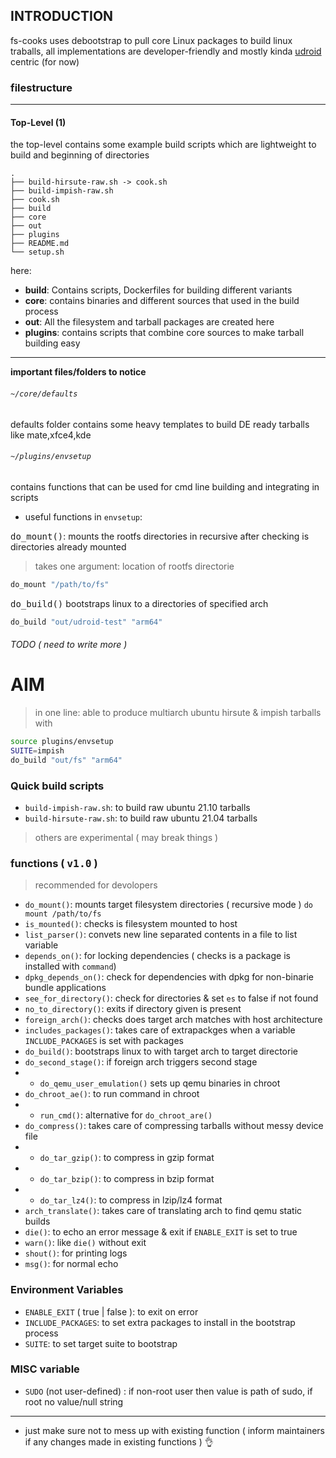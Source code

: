 ## INTRODUCTION
fs-cooks uses debootstrap to pull core Linux packages to build linux traballs, all implementations are developer-friendly and mostly kinda [udroid](https://github.com/RandomCoderOrg/ubuntu-on-android) centric (for now)

### filestructure
<hr>

#### Top-Level (1)
the top-level contains some example build scripts which are lightweight to build and beginning of directories
```
.
├── build-hirsute-raw.sh -> cook.sh
├── build-impish-raw.sh
├── cook.sh
├── build
├── core
├── out
├── plugins
├── README.md
└── setup.sh
```
here:
- **build**: Contains scripts, Dockerfiles for building different variants
- **core**: contains binaries and different sources that used in the build process
- **out**: All the filesystem and tarball packages are created here
- **plugins**: contains scripts that combine core sources to make tarball building easy
<hr>

**important files/folders to notice**
###### `~/core/defaults`
defaults folder contains some heavy templates to build DE ready tarballs like mate,xfce4,kde
###### `~/plugins/envsetup`
contains functions that can be used for cmd line building and integrating in scripts
- useful functions in `envsetup`:

<kbd>do_mount()</kbd>: mounts the rootfs directories in recursive after checking is directories already mounted
> takes one argument: location of rootfs directorie

```bash
do_mount "/path/to/fs"
```

<kbd>do_build()</kbd> bootstraps linux to a directories of specified arch
```bash
do_build "out/udroid-test" "arm64"
```
###### TODO ( need to write more )

# AIM
> in one line: able to produce multiarch ubuntu hirsute & impish tarballs with

```bash
source plugins/envsetup
SUITE=impish
do_build "out/fs" "arm64"
```
### Quick build scripts
- `build-impish-raw.sh`: to build raw ubuntu 21.10 tarballs
- `build-hirsute-raw.sh`: to build raw ubuntu 21.04 tarballs
> others are experimental ( may break things )

### functions ( <kbd>v1.0</kbd> )
> recommended for devolopers
 
- `do_mount()`: mounts target filesystem directories ( recursive mode ) `do mount /path/to/fs`
- `is_mounted()`: checks is filesystem mounted to host
- `list_parser()`: convets new line separated contents in a file to list variable
- `depends_on()`: for locking dependencies ( checks is a package is installed  with `command`)
- `dpkg_depends_on()`: check for dependencies with dpkg for non-binarie bundle applications
- `see_for_directory()`: check for directories & set `es` to false if not found
- `no_to_directory()`: exits if directory given is present
- `foreign_arch()`: checks does target arch matches with host architecture
- `includes_packages()`: takes care of extrapackges when a variable `INCLUDE_PACKAGES` is set with packages
- `do_build()`: bootstraps linux to with target arch to target directorie
- `do_second_stage()`: if foreign arch triggers second stage
- - `do_qemu_user_emulation()` sets up qemu binaries in chroot
- `do_chroot_ae()`: to run command in chroot
- - `run_cmd()`: alternative for `do_chroot_are()`
- `do_compress()`:  takes care of compressing tarballs without messy device file
- - `do_tar_gzip()`: to compress in gzip format
- - `do_tar_bzip()`: to compress in bzip format
- - `do_tar_lz4()`: to compress in lzip/lz4 format
- `arch_translate()`: takes care of translating arch to find qemu static builds
- `die()`: to echo an error message & exit if `ENABLE_EXIT` is set to true
- `warn()`: like `die()` without exit
- `shout()`:  for printing logs
- `msg()`: for normal echo

### Environment Variables
- `ENABLE_EXIT` ( true | false ): to exit on error
- `INCLUDE_PACKAGES`: to set extra packages to install in the bootstrap process
- `SUITE`: to set target suite to bootstrap

### MISC variable
- `SUDO` (not user-defined) : if non-root user then value is path of sudo, if root no value/null string

<hr>

- just make sure not to mess up with existing function ( inform maintainers if any changes made in existing functions ) 👌
